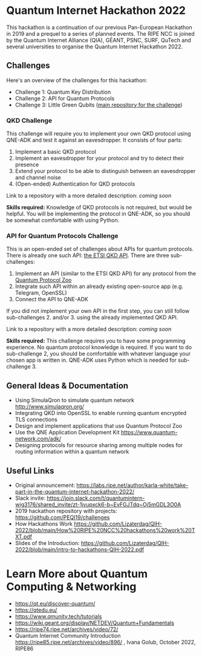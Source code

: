 # Quantum Internet Hackathon 2022
This hackathon is a continuation of our previous Pan-European Hackathon in 2019 and a prequel to a series of planned events. The RIPE NCC is joined by the Quantum Internet Alliance (QIA), GÉANT, PSNC, SURF, QuTech and several universities to organise the Quantum Internet Hackathon 2022.

## Challenges

Here's an overview of the challenges for this hackathon:

* Challenge 1: Quantum Key Distribution
* Challenge 2: API for Quantum Protocols
* Challenge 3: Little Green Qubits ([main repository for the challenge](https://github.com/becha42/ClimateJustice#little-green-qubits))

### QKD Challenge

This challenge will require you to implement your own QKD protocol using QNE-ADK and test it against an eavesdropper. It consists of four parts:

1. Implement a basic QKD protocol
2. Implement an eavesdropper for your protocol and try to detect their presence
3. Extend your protocol to be able to distinguish between an eavesdropper and channel noise
4. (Open-ended) Authentication for QKD protocols

Link to a repository with a more detailed description: *coming soon*

**Skills required:**
Knowledge of QKD protocols is not required, but would be helpful. You will be implementing the protocol in QNE-ADK, so you should be somewhat comfortable with using Python.

### API for Quantum Protocols Challenge

This is an open-ended set of challenges about APIs for quantum protocols. There is already one such API: [the ETSI QKD API](https://www.etsi.org/deliver/etsi_gs/QKD/001_099/004/01.01.01_60/gs_QKD004v010101p.pdf). There are three sub-challenges:

1. Implement an API (similar to the ETSI QKD API) for any protocol from the [Quantum Protocol Zoo](https://wiki.veriqloud.fr/index.php?title=Main_Page)
2. Integrate such API within an already existing open-source app (e.g. Telegram, OpenSSL)
3. Connect the API to QNE-ADK

If you did not implement your own API in the first step, you can still follow sub-challenges 2. and/or 3. using the already implemented QKD API.

Link to a repository with a more detailed description: *coming soon*

**Skills required:** This challenge requires you to have some programming experience. No quantum protocol knowledge is required. If you want to do sub-challenge 2, you should be comfortable with whatever language your chosen app is written in. QNE-ADK uses Python which is needed for sub-challenge 3.

## General Ideas & Documentation

* Using SimulaQron to simulate quantum network http://www.simulaqron.org/
* Integrating QKD into OpenSSL to enable running quantum encrypted TLS connections
* Design and implement applications that use Quantum Protocol Zoo
* Use the QNE Application Development Kit https://www.quantum-network.com/adk/
* Designing protocols for resource sharing among multiple nodes for routing information within a quantum network

## Useful Links
* Original announcement: https://labs.ripe.net/author/karla-white/take-part-in-the-quantum-internet-hackathon-2022/
* Slack invite: https://join.slack.com/t/quantumintern-wig3176/shared_invite/zt-1jvupxck6-b~EvFGJTdq~Oj5mGDL3O0A
* 2019 hackathon repository with projects: https://github.com/PEQI19/challenges
* How Hackathons Work https://github.com/Lizaterdag/QIH-2022/blob/main/How%20RIPE%20NCC%20hackathons%20work%20TXT.pdf
* Slides of the Introduction: https://github.com/Lizaterdag/QIH-2022/blob/main/intro-to-hackathons-QIH-2022.pdf


# Learn More about Quantum Computing & Networking

* https://qt.eu/discover-quantum/
* https://qtedu.eu/
* https://www.qmunity.tech/tutorials
* https://wiki.geant.org/display/NETDEV/Quantum+Fundamentals
* https://ripe74.ripe.net/archives/video/72/
* Quantum Internet Community Introduction https://ripe85.ripe.net/archives/video/896/ , Ivana Golub, October 2022, RIPE86
